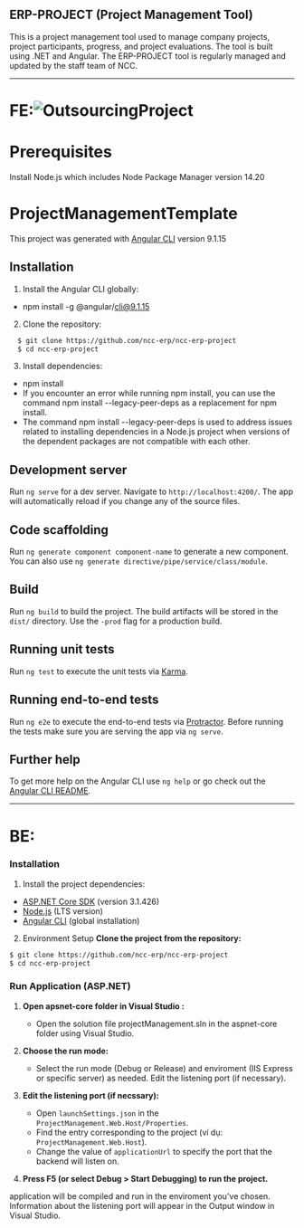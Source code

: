 ## ERP-PROJECT (Project Management Tool)
This is a project management tool used to manage company projects, project participants, progress, and project evaluations. The tool is built using .NET and Angular. The ERP-PROJECT tool is regularly managed and updated by the staff team of NCC.

-----

# FE:![OutsourcingProject](https://github.com/Duc22599/Test-NCC-Nguyen-Anh-Duc/assets/111440755/cf36f882-6a57-4756-a5f6-3cb87076c34e)

# Prerequisites
 Install Node.js which includes Node Package Manager version 14.20  

# ProjectManagementTemplate
This project was generated with [Angular CLI](https://github.com/angular/angular-cli) version 9.1.15

## Installation
1. Install the Angular CLI globally: 
 - npm install -g @angular/cli@9.1.15

2. Clone the repository:
 ```bash
   $ git clone https://github.com/ncc-erp/ncc-erp-project
   $ cd ncc-erp-project
```

3. Install dependencies:
 - npm install 
 - If you encounter an error while running npm install, you can use the command npm install --legacy-peer-deps as a replacement for npm install.    
 - The command npm install --legacy-peer-deps is used to address issues related to installing dependencies in a Node.js project when versions of the dependent packages are not compatible with each other. 
    
## Development server
Run `ng serve` for a dev server. Navigate to `http://localhost:4200/`. The app will automatically reload if you change any of the source files.

## Code scaffolding

Run `ng generate component component-name` to generate a new component. You can also use `ng generate directive/pipe/service/class/module`.

## Build

Run `ng build` to build the project. The build artifacts will be stored in the `dist/` directory. Use the `-prod` flag for a production build.

## Running unit tests

Run `ng test` to execute the unit tests via [Karma](https://karma-runner.github.io).

## Running end-to-end tests

Run `ng e2e` to execute the end-to-end tests via [Protractor](http://www.protractortest.org/).
Before running the tests make sure you are serving the app via `ng serve`.

## Further help

To get more help on the Angular CLI use `ng help` or go check out the [Angular CLI README](https://github.com/angular/angular-cli/blob/master/README.md).

-----

# BE: 
### Installation
1. Install the project dependencies:
- [ASP.NET Core SDK](https://dotnet.microsoft.com/download) (version 3.1.426)
- [Node.js](https://nodejs.org/) (LTS version)
- [Angular CLI](https://cli.angular.io/) (global installation)

2. Environment Setup
**Clone the project from the repository:**
```bash
$ git clone https://github.com/ncc-erp/ncc-erp-project
$ cd ncc-erp-project
```

### Run Application (ASP.NET) 

1. **Open apsnet-core folder in Visual Studio :**
   - Open the solution file projectManagement.sln in the aspnet-core folder using Visual Studio. 

2. **Choose the run mode:**
   - Select the run mode (Debug or Release) and enviroment (IIS Express or specific server) as needed. Edit the listening port (if necessary).

3. **Edit the listening port (if necssary):**
   - Open `launchSettings.json` in the `ProjectManagement.Web.Host/Properties`.
   - Find the entry corresponding to the project (ví dụ: `ProjectManagement.Web.Host`).
   - Change the value of `applicationUrl` to specify the port that the backend will listen on.

4. **Press F5 (or select Debug > Start Debugging) to run the project.**

application will be compiled and run in the enviroment you've chosen. Information about the listening port will appear in the Output window in Visual Studio.




